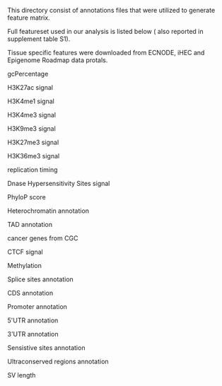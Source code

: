 This directory consist of annotations files that were utilized to generate feature matrix.

Full featureset used in our analysis is listed below ( also reported in supplement table S1).

Tissue specific features were downloaded from ECNODE, iHEC and Epigenome Roadmap data protals.


gcPercentage

H3K27ac signal

H3K4me1 signal

H3K4me3 signal

H3K9me3 signal

H3K27me3 signal

H3K36me3 signal

replication timing

Dnase Hypersensitivity Sites signal

PhyloP score

Heterochromatin annotation

TAD annotation

cancer genes from CGC

CTCF signal

Methylation

Splice sites annotation

CDS annotation

Promoter annotation

5'UTR annotation

3'UTR annotation

Sensistive sites annotation

Ultraconserved regions annotation

SV length
